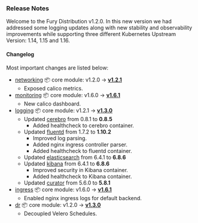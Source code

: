 ### Release Notes

Welcome to the Fury Distribution v1.2.0. In this new version we had addressed some logging updates along with new stability and observability improvements while supporting three different Kubernetes Upstream Version: 1.14, 1.15 and 1.16.

#### Changelog

Most important changes are listed below:

- [networking](https://github.com/sighupio/fury-kubernetes-networking) 📦 core module: v1.2.0 -> [**v1.2.1**](https://github.com/sighupio/fury-kubernetes-networking/tree/v1.2.1)
  - Exposed calico metrics.
- [monitoring](https://github.com/sighupio/fury-kubernetes-monitoring) 📦 core module: v1.6.0 -> [**v1.6.1**](https://github.com/sighupio/fury-kubernetes-monitoring/tree/v1.6.1)
  - New calico dashboard.
- [logging](https://github.com/sighupio/fury-kubernetes-logging) 📦 core module: v1.2.1 -> [**v1.3.0**](https://github.com/sighupio/fury-kubernetes-logging/tree/v1.3.0)
  - Updated [cerebro] from 0.8.1 to **0.8.5**
    - Added healthcheck to cerebro container.
  - Updated [fluentd] from 1.7.2 to **1.10.2**
    - Improved log parsing.
    - Added nginx ingress controller parser.
    - Added healthcheck to fluentd container.
  - Updated [elasticsearch] from 6.4.1 to **6.8.6**
  - Updated [kibana] from 6.4.1 to **6.8.6**
    - Improved security in Kibana container.
    - Added healthcheck to Kibana container.
  - Updated [curator] from 5.6.0 to **5.8.1**
- [ingress](https://github.com/sighupio/fury-kubernetes-ingress) 📦 core module: v1.6.0 -> [**v1.6.1**](https://github.com/sighupio/fury-kubernetes-ingress/tree/v1.6.1)
  - Enabled nginx ingress logs for default backend.
- [dr](https://github.com/sighupio/fury-kubernetes-dr) 📦 core module: v1.2.0 -> [**v1.3.0**](https://github.com/sighupio/fury-kubernetes-dr/tree/v1.3.0)
  - Decoupled Velero Schedules.

[fluentd]: https://github.com/fluent/fluentd/releases/tag/v1.10.2
[curator]: https://github.com/elastic/curator/releases/tag/v5.8.1
[kibana]: https://github.com/elastic/kibana/releases/tag/v6.8.6
[elasticsearch]: https://github.com/elastic/elasticsearch/releases/tag/v6.8.6
[Cerebro]: https://github.com/lmenezes/cerebro/releases/tag/v0.8.5
[Velero]: https://velero.io/
[cert-manager]: https://github.com/jetstack/cert-manager
[forecastle]: https://github.com/stakater/Forecastle
[nginx]: https://github.com/kubernetes/ingress-nginx
[metrics-server]: https://github.com/kubernetes/kubernetes/tree/master/cluster/addons/metrics-server
[node-exporter]: https://github.com/prometheus/node_exporter
[kube-state-metrics]: https://github.com/kubernetes/kube-state-metrics
[Grafana]: https://grafana.com/
[Alertmanager]: https://github.com/prometheus/alertmanager
[Prometheus]: https://prometheus.io/
[Prometheus Operator]: https://github.com/coreos/prometheus-operator
[calico]: https://www.projectcalico.org/
[Gatekeeper]: https://github.com/open-policy-agent/gatekeeper
